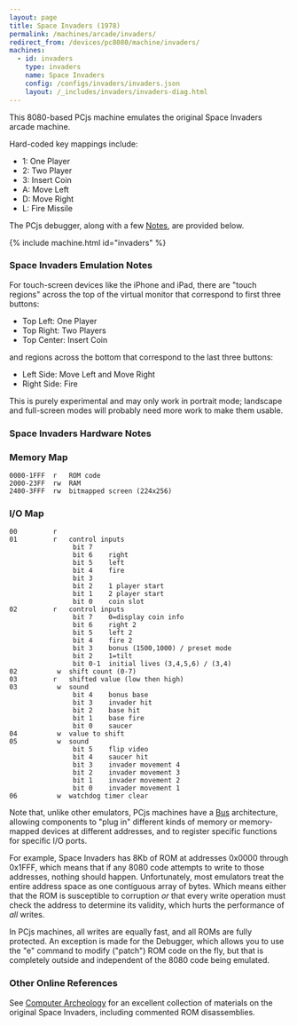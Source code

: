 ```yaml
---
layout: page
title: Space Invaders (1978)
permalink: /machines/arcade/invaders/
redirect_from: /devices/pc8080/machine/invaders/
machines:
  - id: invaders
    type: invaders
    name: Space Invaders
    config: /configs/invaders/invaders.json
    layout: /_includes/invaders/invaders-diag.html
---
```


This 8080-based PCjs machine emulates the original Space Invaders arcade machine.

Hard-coded key mappings include:

- 1: One Player
- 2: Two Player
- 3: Insert Coin
- A: Move Left
- D: Move Right
- L: Fire Missile

The PCjs debugger, along with a few [Notes](#space-invaders-emulation-notes), are provided below.

{% include machine.html id="invaders" %}

### Space Invaders Emulation Notes

For touch-screen devices like the iPhone and iPad, there are "touch regions" across the top of the virtual
monitor that correspond to first three buttons:

- Top Left: One Player
- Top Right: Two Players
- Top Center: Insert Coin

and regions across the bottom that correspond to the last three buttons:

- Left Side: Move Left and Move Right
- Right Side: Fire

This is purely experimental and may only work in portrait mode; landscape and full-screen modes will probably need
more work to make them usable.

### Space Invaders Hardware Notes

### Memory Map

	0000-1FFF  r   ROM code
	2000-23FF  rw  RAM
	2400-3FFF  rw  bitmapped screen (224x256)

### I/O Map

	00         r
	01         r   control inputs
	                bit 7
	                bit 6    right
	                bit 5    left
	                bit 4    fire
	                bit 3
	                bit 2    1 player start
	                bit 1    2 player start
	                bit 0    coin slot
	02         r   control inputs
	                bit 7    0=display coin info
	                bit 6    right 2
	                bit 5    left 2
	                bit 4    fire 2
	                bit 3    bonus (1500,1000) / preset mode
	                bit 2    1=tilt
	                bit 0-1  initial lives (3,4,5,6) / (3,4)
	02          w  shift count (0-7)
	03         r   shifted value (low then high)
	03          w  sound
	                bit 4    bonus base
	                bit 3    invader hit
	                bit 2    base hit
	                bit 1    base fire
	                bit 0    saucer
	04          w  value to shift
	05          w  sound
	                bit 5    flip video
	                bit 4    saucer hit
	                bit 3    invader movement 4
	                bit 2    invader movement 3
	                bit 1    invader movement 2
	                bit 0    invader movement 1
	06          w  watchdog timer clear

Note that, unlike other emulators, PCjs machines have a [Bus](/machines/lib/bus/bus.js) architecture,
allowing components to "plug in" different kinds of memory or memory-mapped devices at different addresses,
and to register specific functions for specific I/O ports.	

For example, Space Invaders has 8Kb of ROM at addresses 0x0000 through 0x1FFF, which means that if any 8080 code
attempts to write to those addresses, nothing should happen.  Unfortunately, most emulators treat the entire address
space as one contiguous array of bytes.  Which means either that the ROM is susceptible to corruption *or* that every
write operation must check the address to determine its validity, which hurts the performance of *all* writes.

In PCjs machines, all writes are equally fast, and all ROMs are fully protected.  An exception is made for the
Debugger, which allows you to use the "e" command to modify ("patch") ROM code on the fly, but that is completely
outside and independent of the 8080 code being emulated.

### Other Online References

See [Computer Archeology](http://www.computerarcheology.com/Arcade/SpaceInvaders/) for an excellent collection
of materials on the original Space Invaders, including commented ROM disassemblies. 
